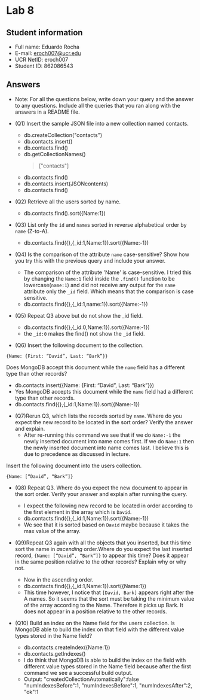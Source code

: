 # Lab 8

## Student information
* Full name: Eduardo Rocha
* E-mail: eroch007@ucr.edu
* UCR NetID: eroch007
* Student ID: 862086543

## Answers

* Note: For all the questions below, write down your query and the answer to any questions. Include all the queries that you ran along with the answers in a README file.


* (Q1) Insert the sample JSON file into a new collection named contacts.
   - db.createCollection("contacts")
   - db.contacts.insert()
   - db.contacts.find()
   - db.getCollectionNames()
   		> ["contacts"]
   - db.contacts.find()
   - db.contacts.insert(JSONcontents)
   - db.contacts.find()

* (Q2) Retrieve all the users sorted by name.
	- db.contacts.find().sort({Name:1})


* (Q3) List only the `id` and `name`s sorted in reverse alphabetical order by `name` (Z-to-A).
   - db.contacts.find({},{_id:1,Name:1}).sort({Name:-1})


* (Q4) Is the comparison of the attribute `name` case-sensitive? Show how you try this with the previous query and 
    include your answer.
   - The comparison of the attribute 'Name' is case-sensitive. I tried this by changing the `Name:1` field 
   inside the `.find()` function to be lowercase(`name:1`) and did not receive any output for the `name` attribute
   only the `_id` field. Which means that the comparison is case sensitive.
   - db.contacts.find({},{_id:1,name:1}).sort({Name:-1})

* (Q5) Repeat Q3 above but do not show the _id field.
    - db.contacts.find({},{_id:0,Name:1}).sort({Name:-1}) 
    - the `_id:0` makes the find() not show the `_id` field. 

* (Q6) Insert the following document to the collection.
```text
{Name: {First: “David”, Last: “Bark”}}
```
Does MongoDB accept this document while the `name` field has a different type than other records? 
   - db.contacts.insert({Name: {First: “David”, Last: “Bark”}})
   - Yes MongoDB accepts this document while the `name` field had a different type than other records.
   - db.contacts.find({},{_id:1,Name:1}).sort({Name:-1})

* (Q7)Rerun Q3, which lists the records sorted by `name`.  Where do you expect the new record to be located in the sort order? 
Verify the answer and explain. 
   - After re-running this command we see that if we do `Name:-1` the newly inserted document into name comes first. If we
     do `Name:1` then the newly inserted document into name comes last. I believe this is due to precedence as discussed in lecture.
     
     
Insert the following document into the users collection.
```text
{Name: [“David”, “Bark”]}
```
    
* (Q8) Repeat Q3. Where do you expect the new document to appear in the sort order. Verify your answer and explain after running 
the query. 
    - I expect the following new record to be located in order according to the first element in the array which is `David`.
    - db.contacts.find({},{_id:1,Name:1}).sort({Name:-1}) 
    - We see that it is sorted based on `David` maybe because it takes the max value of the array. 

* (Q9)Repeat Q3 again with all the objects that you inserted, but this time sort the name in *ascending* order.Where do 
you expect the last inserted record, `{Name: [“David”, “Bark”]}` to appear this time? Does it appear in the same position 
relative to the other records? Explain why or why not. 
    - Now in the ascending order.
    - db.contacts.find({},{_id:1,Name:1}).sort({Name:1}) 
    - This time however, I notice that `[David, Bark]` appears right after the A names. So it seems that the sort must be 
      taking the minimum value of the array according to the Name. Therefore it picks up Bark. It does not appear in a position
      relative to the other records.
          
* (Q10) Build an index on the Name field for the users collection. 
Is MongoDB able to build the index on that field with the different value types stored in the Name field?
    - db.contacts.createIndex({Name:1})
    - db.contacts.getIndexes()
    - I do think that MongoDB is able to build the index on the field with different value types stored in the Name field
    because after the first command we see a successful build output.
    - Output: "createdCollectionAutomatically":false
    "numIndexesBefore":1,
    "numIndexesBefore":1,
    "numIndexesAfter":2,
    "ok":1